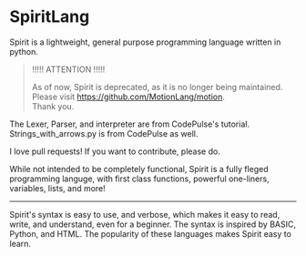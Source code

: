 # SpiritLang
Spirit is a lightweight, general purpose programming language written in python.  

  

> !!!!! ATTENTION !!!!! 
>
> As of now, Spirit is deprecated, as it is no longer being maintained.  
> Please visit https://github.com/MotionLang/motion.  
> Thank you.  


The Lexer, Parser, and interpreter are from CodePulse's tutorial. 
Strings_with_arrows.py is from CodePulse as well.

I love pull requests! If you want to contribute, please do.



While not intended to be completely functional, Spirit is a fully fleged programming languge, with first class functions, powerful one-liners, variables, lists, and more!

----------------------------

Spirit's syntax is easy to use, and verbose, which makes it easy to read, write, and understand, even for a beginner.
The syntax is inspired by BASIC, Python, and HTML. The popularity of these languages makes Spirit easy to learn.

